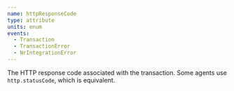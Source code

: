 ```yaml
---
name: httpResponseCode
type: attribute
units: enum
events:
  - Transaction
  - TransactionError
  - NrIntegrationError
---
```


The HTTP response code associated with the transaction. Some agents use `http.statusCode`, which is equivalent.